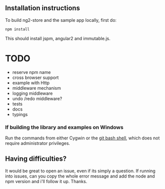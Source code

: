 
## Installation instructions

To build ng2-store and the sample app locally, first do:

    npm install
    
This should install jspm, angular2 and immutable.js.
 
 
# TODO
 
 - reserve npm name
 - cross browser support 
 - example with Http
 - middleware mechanism
 - logging middleware
 - undo /redo middleware?
 - tests
 - docs
 - typings


### If building the library and examples on Windows

Run the commands from either Cygwin or the [git bash shell](https://git-scm.com/downloads), which does not require administrator privileges.


## Having difficulties?

It would be great to open an issue, even if its simply a question. If running into issues, can you copy the whole error message and add the node and npm version and i'll follow it up. Thanks.

